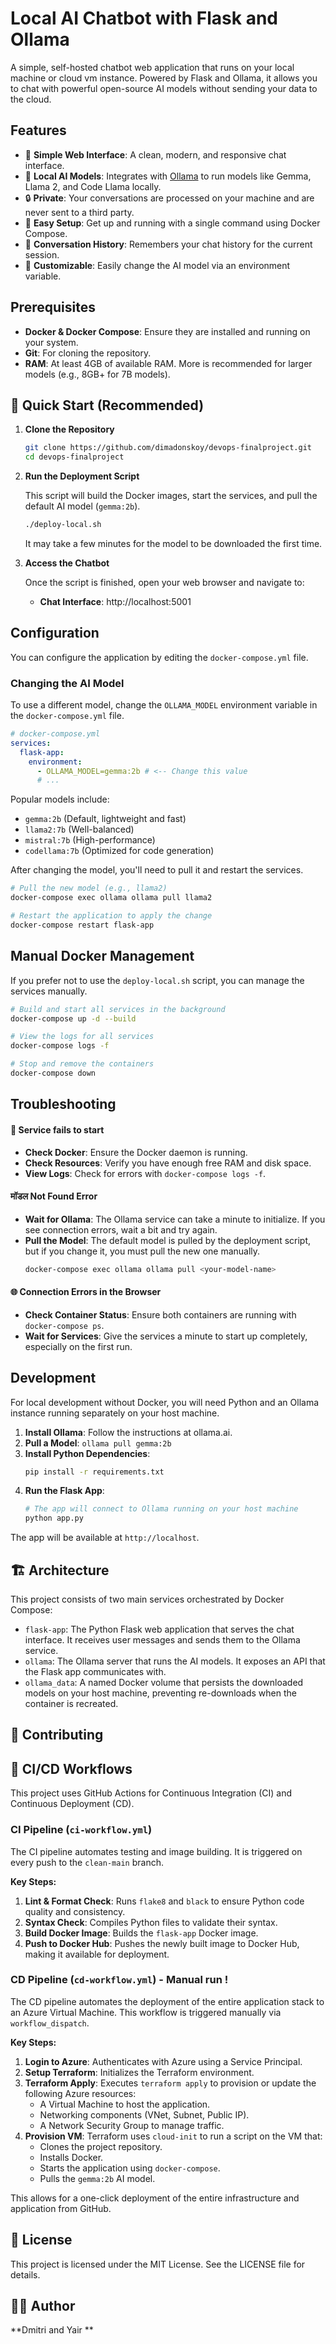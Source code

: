 # Local AI Chatbot with Flask and Ollama

A simple, self-hosted chatbot web application that runs on your local machine or cloud vm instance. Powered by Flask and Ollama, it allows you to chat with powerful open-source AI models without sending your data to the cloud.

## Features

- 💬 **Simple Web Interface**: A clean, modern, and responsive chat interface.
- 🤖 **Local AI Models**: Integrates with [Ollama](https://ollama.ai/) to run models like Gemma, Llama 2, and Code Llama locally.
- 🔒 **Private**: Your conversations are processed on your machine and are never sent to a third party.
- 🐳 **Easy Setup**: Get up and running with a single command using Docker Compose.
- 🔄 **Conversation History**: Remembers your chat history for the current session.
- 🎨 **Customizable**: Easily change the AI model via an environment variable.

## Prerequisites

- **Docker & Docker Compose**: Ensure they are installed and running on your system.
- **Git**: For cloning the repository.
- **RAM**: At least 4GB of available RAM. More is recommended for larger models (e.g., 8GB+ for 7B models).

## 🚀 Quick Start (Recommended)

1.  **Clone the Repository**

    ```bash
    git clone https://github.com/dimadonskoy/devops-finalproject.git
    cd devops-finalproject
    ```

2.  **Run the Deployment Script**

    This script will build the Docker images, start the services, and pull the default AI model (`gemma:2b`).

    ```bash
    ./deploy-local.sh
    ```

    It may take a few minutes for the model to be downloaded the first time.

3.  **Access the Chatbot**

    Once the script is finished, open your web browser and navigate to:
    - **Chat Interface**: http://localhost:5001

## Configuration

You can configure the application by editing the `docker-compose.yml` file.

### Changing the AI Model

To use a different model, change the `OLLAMA_MODEL` environment variable in the `docker-compose.yml` file.

```yaml
# docker-compose.yml
services:
  flask-app:
    environment:
      - OLLAMA_MODEL=gemma:2b # <-- Change this value
      # ...
```

Popular models include:
- `gemma:2b` (Default, lightweight and fast)
- `llama2:7b` (Well-balanced)
- `mistral:7b` (High-performance)
- `codellama:7b` (Optimized for code generation)

After changing the model, you'll need to pull it and restart the services.

```bash
# Pull the new model (e.g., llama2)
docker-compose exec ollama ollama pull llama2

# Restart the application to apply the change
docker-compose restart flask-app
```

## Manual Docker Management

If you prefer not to use the `deploy-local.sh` script, you can manage the services manually.

```bash
# Build and start all services in the background
docker-compose up -d --build

# View the logs for all services
docker-compose logs -f

# Stop and remove the containers
docker-compose down
```

## Troubleshooting

#### 🔴 Service fails to start
- **Check Docker**: Ensure the Docker daemon is running.
- **Check Resources**: Verify you have enough free RAM and disk space.
- **View Logs**: Check for errors with `docker-compose logs -f`.

####  मॉडल Not Found Error
- **Wait for Ollama**: The Ollama service can take a minute to initialize. If you see connection errors, wait a bit and try again.
- **Pull the Model**: The default model is pulled by the deployment script, but if you change it, you must pull the new one manually.
  ```bash
  docker-compose exec ollama ollama pull <your-model-name>
  ```

#### 🌐 Connection Errors in the Browser
- **Check Container Status**: Ensure both containers are running with `docker-compose ps`.
- **Wait for Services**: Give the services a minute to start up completely, especially on the first run.

## Development

For local development without Docker, you will need Python and an Ollama instance running separately on your host machine.

1.  **Install Ollama**: Follow the instructions at ollama.ai.
2.  **Pull a Model**: `ollama pull gemma:2b`
3.  **Install Python Dependencies**:
    ```bash
    pip install -r requirements.txt
    ```
4.  **Run the Flask App**:
    ```bash
    # The app will connect to Ollama running on your host machine
    python app.py
    ```

The app will be available at `http://localhost`.

## 🏗️ Architecture

This project consists of two main services orchestrated by Docker Compose:

-   `flask-app`: The Python Flask web application that serves the chat interface. It receives user messages and sends them to the Ollama service.
-   `ollama`: The Ollama server that runs the AI models. It exposes an API that the Flask app communicates with.
-   `ollama_data`: A named Docker volume that persists the downloaded models on your host machine, preventing re-downloads when the container is recreated.

## 🤝 Contributing
## 🔄 CI/CD Workflows

This project uses GitHub Actions for Continuous Integration (CI) and Continuous Deployment (CD).

### CI Pipeline (`ci-workflow.yml`)

The CI pipeline automates testing and image building. It is triggered on every push to the `clean-main` branch.

**Key Steps:**
1.  **Lint & Format Check**: Runs `flake8` and `black` to ensure Python code quality and consistency.
2.  **Syntax Check**: Compiles Python files to validate their syntax.
3.  **Build Docker Image**: Builds the `flask-app` Docker image.
4.  **Push to Docker Hub**: Pushes the newly built image to Docker Hub, making it available for deployment.

### CD Pipeline (`cd-workflow.yml`) - Manual run !

The CD pipeline automates the deployment of the entire application stack to an Azure Virtual Machine. This workflow is triggered manually via `workflow_dispatch`.

**Key Steps:**
1.  **Login to Azure**: Authenticates with Azure using a Service Principal.
2.  **Setup Terraform**: Initializes the Terraform environment.
3.  **Terraform Apply**: Executes `terraform apply` to provision or update the following Azure resources:
    - A Virtual Machine to host the application.
    - Networking components (VNet, Subnet, Public IP).
    - A Network Security Group to manage traffic.
4.  **Provision VM**: Terraform uses `cloud-init` to run a script on the VM that:
    - Clones the project repository.
    - Installs Docker.
    - Starts the application using `docker-compose`.
    - Pulls the `gemma:2b` AI model.

This allows for a one-click deployment of the entire infrastructure and application from GitHub.

## 📄 License

This project is licensed under the MIT License. See the LICENSE file for details.

## 👨‍💻 Author

**Dmitri and Yair **  
